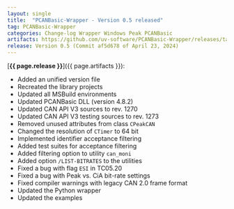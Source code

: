 ```yaml
---
layout: single
title:  "PCANBasic-Wrapper - Version 0.5 released"
tag: PCANBasic-Wrapper
categories: Change-log Wrapper Windows Peak PCANBasic
artifacts: https://github.com/uv-software/PCANBasic-Wrapper/releases/tag/v0.5
release: Version 0.5 (Commit af5d678 of April 23, 2024)
---
```

[**{{ page.release }}**]({{ page.artifacts }}):

- Added an unified version file 
- Recreated the library projects
- Updated all MSBuild environments
- Updated PCANBasic DLL (version 4.8.2)
- Updated CAN API V3 sources to rev. 1270
- Updated CAN API V3 testing sources to rev. 1273
- Removed unused attributes from class `CPeakCAN`
- Changed the resolution of `CTimer` to 64 bit 
- Implemented identifier acceptance filtering
- Added test suites for acceptance filtering
- Added filtering option to utility `can_moni`
- Added option `/LIST-BITRATES` to the utilities
- Fixed a bug with flag `ESI` in TC05.20
- Fixed a bug with Peak vs. CiA bit-rate settings 
- Fixed compiler warnings with legacy CAN 2.0 frame format 
- Updated the Python wrapper
- Updated the examples
